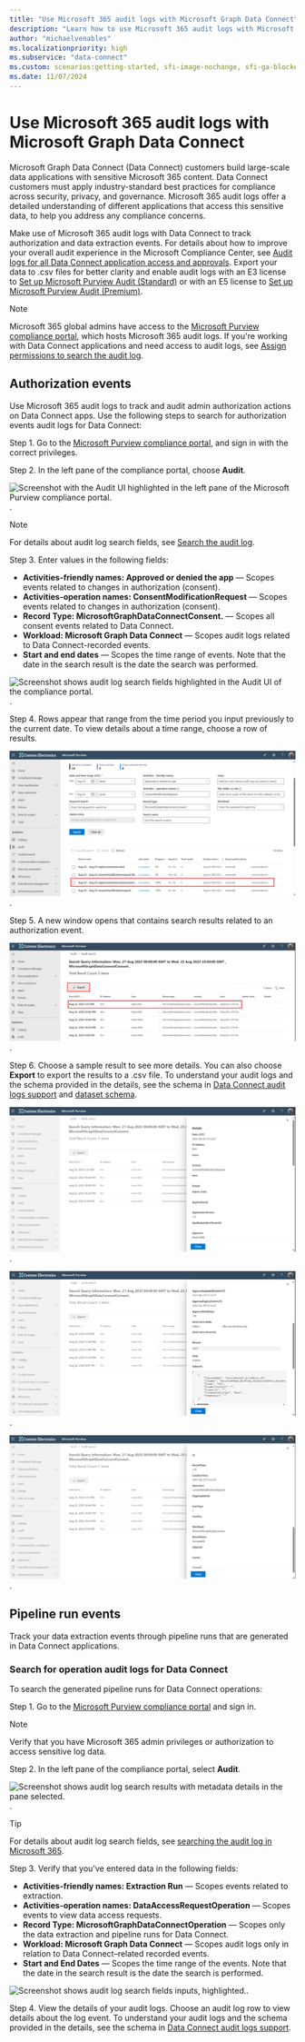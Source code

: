 ```yaml
---
title: "Use Microsoft 365 audit logs with Microsoft Graph Data Connect"
description: "Learn how to use Microsoft 365 audit logs with Microsoft Graph Data Connect to track consent and data extraction operations events."
author: "michaelvenables"
ms.localizationpriority: high
ms.subservice: "data-connect"
ms.custom: scenarios:getting-started, sfi-image-nochange, sfi-ga-blocked
ms.date: 11/07/2024
---
```


# Use Microsoft 365 audit logs with Microsoft Graph Data Connect

Microsoft Graph Data Connect (Data Connect) customers build large-scale data applications with sensitive Microsoft 365 content. Data Connect customers must apply industry-standard best practices for compliance across security, privacy, and governance. Microsoft 365 audit logs offer  a detailed understanding of different applications that access this sensitive data, to help you address any compliance concerns.

Make use of Microsoft 365 audit logs with Data Connect to track authorization and data extraction events. For details about how to improve your overall audit experience in the Microsoft Compliance Center, see [Audit logs for all Data Connect application access and approvals](https://devblogs.microsoft.com/microsoft365dev/security-governance-and-privacy-built-into-microsoft-graph-data-connect/#audit-logs-for-all-data-connect-application-access-and-approvals). Export your data to .csv files for better clarity and enable audit logs with an E3 license to [Set up Microsoft Purview Audit (Standard)](/purview/audit-standard-setup) or with an E5 license to [Set up Microsoft Purview Audit (Premium)](/purview/audit-premium-setup).

> [!NOTE]
> Microsoft 365 global admins have access to the [Microsoft Purview compliance portal](https://go.microsoft.com/fwlink/p/?linkid=2077149), which hosts Microsoft 365 audit logs. If you're working with Data Connect applications and need access to audit logs, see [Assign permissions to search the audit log](https://github.com/purview/audit-standard-setup#step-2-assign-permissions-to-search-the-audit-log).

## Authorization events

Use Microsoft 365 audit logs to track and audit admin authorization actions on Data Connect apps. Use the following steps to search for authorization events audit logs for Data Connect:

Step 1. Go to the [Microsoft Purview compliance portal](https://go.microsoft.com/fwlink/p/?linkid=2077149), and sign in with the correct privileges.

Step 2. In the left pane of the compliance portal, choose **Audit**.

![Screenshot with the Audit UI highlighted in the left pane of the Microsoft Purview compliance portal.](images/microsoft-purview-portal-audit-ui.png).

> [!NOTE]
> For details about audit log search fields, see [Search the audit log](https://github.com/purview/audit-log-search?view=o365-worldwide#search-the-audit-log).

Step 3. Enter values in the following fields:

- **Activities-friendly names: Approved or denied the app** — Scopes events related to changes in authorization (consent).
- **Activities-operation names: ConsentModificationRequest** — Scopes events related to changes in authorization (consent).
- **Record Type: MicrosoftGraphDataConnectConsent.** — Scopes all consent events related to Data Connect.
- **Workload: Microsoft Graph Data Connect** — Scopes audit logs related to Data Connect-recorded events.
- **Start and end dates** — Scopes the time range of events. Note that the date in the search result is the date the search was performed.

![Screenshot shows audit log search fields highlighted in the Audit UI of the compliance portal.](images/microsoft-purview-portal-audit-log-search-fields-highlighted.png).

Step 4. Rows appear that range from the time period you input previously to the current date. To view details about a time range, choose a row of results.

![Screenshot shows audit log search fields with details regarding time ranges highlighted.](images/microsoft-purview-portal-audit-log-time-range-details.png).

Step 5. A new window opens that contains search results related to an authorization event.

![Screenshot shows audit log search results with an authorization event highlighted.](images/microsoft-purview-portal-audit-log-search-results-highlighted.png).

Step 6. Choose a sample result to see more details. You can also choose **Export** to export the results to a .csv file. To understand your audit logs and the schema provided in the details, see the schema in [Data Connect audit logs support](https://github.com/office/office-365-management-api/office-365-management-activity-api-schema#microsoftgraphdataconnectconsent-complex-type) and [dataset schema](https://github.com/office/office-365-management-api/office-365-management-activity-api-schema#complex-type-mgdcdataset).

![Screenshot shows audit log search results with details in side pane selected.](images/microsoft-purview-portal-audit-log-side-pane-details.png).

![Screenshot shows audit log search results with approval updated date in utc details in side pane selected.](images/microsoft-purview-portal-audit-log-side-pane-approval-updated-date-in-utc-details.png).

![Screenshot shows audit log search results with metadata details in side pane selected.](images/microsoft-purview-portal-audit-log-side-pane-metadata-details.png).

## Pipeline run events

Track your data extraction events through pipeline runs that are generated in Data Connect applications.

### Search for operation audit logs for Data Connect

To search the generated pipeline runs for Data Connect operations:

Step 1. Go to the [Microsoft Purview compliance portal](https://go.microsoft.com/fwlink/p/?linkid=2077149) and sign in.

> [!NOTE]
> Verify that you have Microsoft 365 admin privileges or authorization to access sensitive log data.

Step 2. In the left pane of the compliance portal, select **Audit**.

![Screenshot shows audit log search results with metadata details in the pane selected.](images/microsoft-purview-portal-audit-pane-details.png).

> [!TIP]
> For details about audit log search fields, see [searching the audit log in Microsoft 365](https://github.com/purview/audit-log-search?view=o365-worldwide#search-the-audit-log).

Step 3. Verify that you've entered data in the following fields:

- **Activities-friendly names: Extraction Run** — Scopes events related to extraction.
- **Activities-operation names: DataAccessRequestOperation** — Scopes events to view data access requests.
- **Record Type: MicrosoftGraphDataConnectOperation** — Scopes only the data extraction and pipeline runs for Data Connect.
- **Workload: Microsoft Graph Data Connect** — Scopes audit logs only in relation to Data Connect–related recorded events.
- **Start and End Dates** — Scopes the time range of the events. Note that the date in the search result is the date the search is performed.

![Screenshot shows audit log search fields inputs, highlighted.](images/microsoft-purview-portal-audit-log-search-fields-inputs-highlighted.png).

Step 4. View the details of your audit logs. Choose an audit log row to view details about the log event. To understand your audit logs and the schema provided in the details, see the schema in [Data Connect audit logs support](https://github.com/office/office-365-management-api/office-365-management-activity-api-schema#microsoftgraphdataconnectconsent-complex-type).

